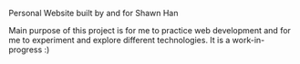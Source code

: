 Personal Website built by and for Shawn Han

Main purpose of this project is for me to practice web development and for me to experiment and explore different technologies.
It is a work-in-progress :)
